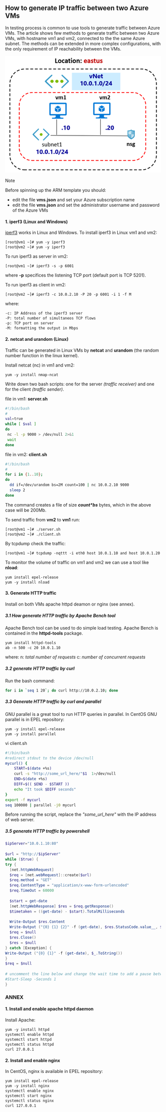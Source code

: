 <properties
pageTitle= 'Generate IP traffic between two Azure VMs'
description= "Generate IP traffic between two Azure Virtual Machines"
documentationcenter: na
services=""
documentationCenter="na"
authors="fabferri"
manager=""
editor=""/>

<tags
   ms.service="configuration-Example-Azure"
   ms.devlang="na"
   ms.topic="article"
   ms.tgt_pltfrm="na"
   ms.workload="na"
   ms.date="27/11/2018"
   ms.author="fabferri" />

## How to generate IP traffic between two Azure VMs

In testing process is common to use tools to generate traffic between Azure VMs.
The article shows few methods to generate traffic between two Azure VMs, with hostname vm1 and vm2, connected to the the same Azure subnet. The methods can be extended in more complex configurations, with the only requirement of IP reachability between the VMs.

[![1]][1]



> [!NOTE]
> Before spinning up the ARM template you should:
> * edit the file **vms.json** and set your Azure subscription name
> * edit the file **vms.json** and set the administrator username and password of the Azure VMs
>



#### <a name="iperf3"></a>1. iperf3 (Linux and Windows)
[iperf3](https://iperf.fr/) works in Linux and Windows.
To install iperf3 in Linux vm1 and vm2:

```console
[root@vm1 ~]# yum -y iperf3
[root@vm2 ~]# yum -y iperf3
```

To run iperf3 as server in vm2:

```console
[root@vm1 ~]# iperf3 -s -p 6001
```

where **-p** specifices the listening TCP port (default port is TCP 5201).

To run iperf3 as client in vm2:

```console
[root@vm2 ~]# iperf3 -c 10.0.2.10 -P 20 -p 6001 -i 1 -f M
```

where:

    -c: IP Address of the iperf3 server
    -P: total number of simultaneos TCP flows
    -p: TCP port on server
    -M: formatting the output in Mbps

#### <a name="netcat"></a>2. netcat and urandom (Linux)

Traffic can be generated in Linux VMs by **netcat** and **urandom** (the random number function in the linux kernel).

Install netcat (nc) in vm1 and vm2:

```console
yum -y install nmap-ncat
```
Write down two bash scripts: one for the server _(traffic receiver)_ and one for the client _(traffic sender)_.

file in vm1: **server.sh**

```bash
#!/bin/bash
#
val=true
while [ $val ]
do
 nc -l -p 9000 > /dev/null 2>&1
 wait
done
```
file in vm2: **client.sh**

```bash
#!/bin/bash
#
for i in {1..10};
do
  dd if=/dev/urandom bs=2M count=100 | nc 10.0.2.10 9000
  sleep 2
done
```
The command creates a file of size **_count*bs_** bytes, which in the above case will be 200Mb.

To send traffic from **vm2** to **vm1** run:

```console
[root@vm1 ~]# ./server.sh
[root@vm2 ~]# ./client.sh
```

By tcpdump check the traffic:

```console
[root@vm1 ~]# tcpdump -nqttt -i eth0 host 10.0.1.10 and host 10.0.1.20
```

To monitor the volume of traffic on vm1 and vm2 we can use a tool like **nload**:

```console
yum install epel-release
yum -y install nload
```

#### <a name="ApacheBench"></a>3. Generate HTTP traffic

Install on both VMs apache httpd deamon or nginx (see annex).

##### <a name="ApacheBench"></a>3.1 How generate HTTP traffic by Apache Bench tool

Apache Bench tool can be used to do simple load testing. Apache Bench is contained in the **httpd-tools** package.

```console
yum install httpd-tools
ab -n 500 -c 20 10.0.1.10
```
where:
n: _total number of requests_
c: _number of concurrent requests_


##### <a name="curl"></a>3.2 generate HTTP traffic by curl
Run the bash command:

```bash
for i in `seq 1 20`; do curl http://10.0.2.10; done
```

##### <a name="curl"></a>3.3 Generate HTTP traffic by curl and parallel
GNU parallel is a great tool to run HTTP queries in parallel. In CentOS GNU parallel is in EPEL repository:

```console
yum -y install epel-release
yum -y install parallel
```

vi client.sh

```bash
#!/bin/bash
#redirect stdout to the device /dev/null
mycurl() {
    START=$(date +%s)
    curl -s "http://some_url_here/"$1  1>/dev/null
    END=$(date +%s)
    DIFF=$(( $END - $START ))
    echo "It took $DIFF seconds"
}
export -f mycurl
seq 100000 | parallel -j0 mycurl
```
Before running the script, replace the _"some_url_here"_ with the IP address of web server.



##### <a name="HTTPpowershell"></a>3.5 generate HTTP traffic by powershell

```powershell
$ipServer="10.0.1.10:80"

$url = "http://$ipServer"
while ($true) {
try {
  [net.httpWebRequest]
  $req = [net.webRequest]::create($url)
  $req.method = "GET"
  $req.ContentType = "application/x-www-form-urlencoded"
  $req.TimeOut = 60000

  $start = get-date
  [net.httpWebResponse] $res = $req.getResponse()
  $timetaken = ((get-date) - $start).TotalMilliseconds

  Write-Output $res.Content
  Write-Output ("{0} {1} {2}" -f (get-date), $res.StatusCode.value__, $timetaken)
  $req = $null
  $res.Close()
  $res = $null
} catch [Exception] {
Write-Output ("{0} {1}" -f (get-date), $_.ToString())
}
$req = $null

# uncomment the line below and change the wait time to add a pause between requests
#Start-Sleep -Seconds 1
}
```


### <a name="ANNEX"></a>ANNEX
#### <a name="EnableWebServer"></a>1. Install and enable apache httpd daemon
Install Apache:

```console
yum -y install httpd
systemctl enable httpd
systemctl start httpd
systemctl status httpd
curl 27.0.0.1
```

#### <a name="installnginx"></a>2. Install and enable nginx
In CentOS, nginx is available in EPEL repository:

```console
yum install epel-release
yum -y install nginx
systemctl enable nginx
systemctl start nginx
systemctl status nginx
curl 127.0.0.1
```


<!--Image References-->

[1]: ./media/network-diagram.png "network diagram"

<!--Link References-->

